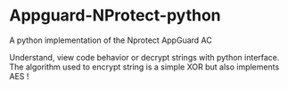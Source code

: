 # Appguard-NProtect-python
A python implementation of the Nprotect AppGuard AC



Understand, view code behavior or decrypt strings with python interface.
The algorithm used to encrypt string is a simple XOR but also implements AES !
